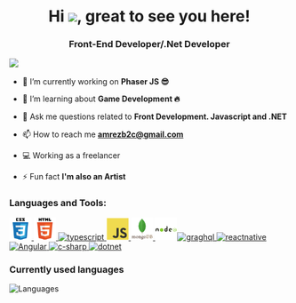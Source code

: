 <h1 align="center">Hi <a href="https://www.gautamkrishnar.com/"><img src="https://media.giphy.com/media/hvRJCLFzcasrR4ia7z/giphy.gif" height="25px"></a>, great to see you here!</h1>
<h3 align="center">Front-End Developer/.Net Developer</h3>

![](https://komarev.com/ghpvc/?username=amrez-p&color=blue)
- 🔭 I’m currently working on **Phaser JS 😎**

- 🌱 I’m learning about **Game Development 🔥**


- 💬 Ask me questions related to **Front Development. Javascript and .NET**

- 📫 How to reach me **amrezb2c@gmail.com**

- 💻 Working as a freelancer

- ⚡ Fun fact **I'm also an Artist**



<h3 align="left">Languages and Tools:</h3>
   
  
<a href="https://www.w3schools.com/css/" target="_blank"> <img src="https://raw.githubusercontent.com/devicons/devicon/master/icons/css3/css3-original-wordmark.svg" alt="css3" width="40" height="40"/> </a><a href="https://www.w3.org/html/" target="_blank"> <img src="https://raw.githubusercontent.com/devicons/devicon/master/icons/html5/html5-original-wordmark.svg" alt="html5" width="40" height="40"/> </a><a href="https://www.typescriptlang.org/" target="_blank"> <img src="https://cdn.jsdelivr.net/gh/devicons/devicon/icons/typescript/typescript-original.svg" alt="typescript" width="40" height="40" /> </a><a href="https://developer.mozilla.org/en-US/docs/Web/JavaScript" target="_blank"> <img src="https://raw.githubusercontent.com/devicons/devicon/master/icons/javascript/javascript-original.svg" alt="javascript" width="40" height="40"/> </a> <a href="https://www.mongodb.com/" target="_blank"> <img src="https://raw.githubusercontent.com/devicons/devicon/master/icons/mongodb/mongodb-original-wordmark.svg" alt="mongodb" width="40" height="40"/> </a> <a href="https://nodejs.org" target="_blank"> <img src="https://raw.githubusercontent.com/devicons/devicon/master/icons/nodejs/nodejs-original-wordmark.svg" alt="nodejs" width="40" height="40"/></a><a href="https://graphql.org/" target="_blank"><img src="https://cdn.jsdelivr.net/gh/devicons/devicon/icons/graphql/graphql-plain.svg" alt="graghql" width="40" height="40" /></a><a href="https://reactnative.dev/" target="_blank"> <img src="https://reactnative.dev/img/header_logo.svg" alt="reactnative" width="40" height="40"/><a href="https://angular.io/" target="_blank"> <img src="https://cdn.jsdelivr.net/gh/devicons/devicon/icons/angularjs/angularjs-original.svg" alt="Angular" width="40" height="40" /> </a>
<a href="https://www.w3schools.com/cs/" target="_blank">
   <img src="https://cdn.jsdelivr.net/gh/devicons/devicon/icons/csharp/csharp-original.svg" alt="c-sharp" width="40" height="40" /> </a>
   <a href="https://dotnet.microsoft.com/en-us/" target="_blank">
<img src="https://cdn.jsdelivr.net/gh/devicons/devicon/icons/dotnetcore/dotnetcore-original.svg" alt="dotnet" width="40" height="40" />
   </a>
</a>  
          

### Currently used languages

![Languages](https://github-readme-stats.vercel.app/api/top-langs/?username=amrez-p&layout=compact&bg_color=22272E&hide_title=true&text_color=e4e8ec&hide_border=true&border_radius=6&card_width=278&langs_count=6)

